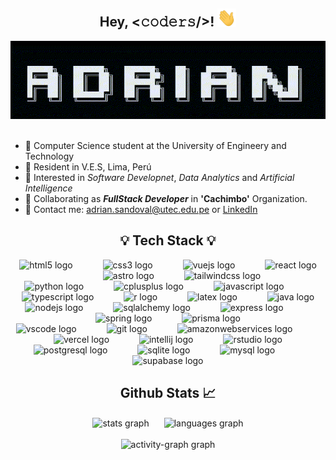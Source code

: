 <h2 align="center"> Hey, <𝚌𝚘𝚍𝚎𝚛𝚜/>! <img src="./public/Hi.gif" width="30px"></h2>

<div align="center">
  <img src="./public/name.gif" alt="name_gif" width="520" height="125"/>
</div><br>

- 🏫 Computer Science student at the University of Engineery and Technology
- 🥔 Resident in V.E.S, Lima, Perú
- 👀 Interested in _Software Developnet_, _Data Analytics_ and _Artificial Intelligence_ 
- 💞️ Collaborating as **_FullStack Developer_** in **'Cachimbo'** Organization.
- 📧 Contact me: adrian.sandoval@utec.edu.pe or [LinkedIn](https://www.linkedin.com/in/adsandovalio/)
<!-- -  Currently working as ... 🌱-->

<h2 align="center"> 💡 Tech Stack 💡 </h2>

<div align="center">
  <img src="https://cdn.simpleicons.org/html5/E34F26" height="30" alt="html5 logo"  />
  <img width="40" />
  <img src="https://cdn.simpleicons.org/css3/1572B6" height="30" alt="css3 logo"  />
  <img width="40" />
  <img src="https://cdn.simpleicons.org/vuedotjs/4FC08D" height="30" alt="vuejs logo"  />
  <img width="40" />
  <img src="https://cdn.jsdelivr.net/gh/devicons/devicon/icons/react/react-original.svg" height="30" alt="react logo"  />
  <img width="40" />
  <img src="https://cdn.simpleicons.org/astro/FF5D01" height="30" alt="astro logo"  />
  <img width="40" />
  <img src="https://cdn.simpleicons.org/tailwindcss/06B6D4" height="30" alt="tailwindcss logo"  />
<!--   <img width="40" />
  <img src="https://cdn.simpleicons.org/nuxtdotjs/00DC82" height="30" alt="nuxtjs logo"  /> -->
</div>

<div align="center">
  <img src="https://cdn.jsdelivr.net/gh/devicons/devicon/icons/python/python-original.svg" height="30" alt="python logo"  />
  <img width="40" />
  <img src="https://cdn.simpleicons.org/c++/00599C" height="30" alt="cplusplus logo"  />
  <img width="40" />
  <img src="https://cdn.jsdelivr.net/gh/devicons/devicon/icons/javascript/javascript-original.svg" height="30" alt="javascript logo"  />
  <img width="40" />
  <img src="https://cdn.jsdelivr.net/gh/devicons/devicon/icons/typescript/typescript-original.svg" height="30" alt="typescript logo"  />
  <img width="40" />
  <img src="https://cdn.jsdelivr.net/gh/devicons/devicon/icons/r/r-original.svg" height="30" alt="r logo"  />
  <img width="40" />
<!--   <img src="https://cdn.jsdelivr.net/gh/devicons/devicon/icons/matlab/matlab-original.svg" height="30" alt="matlab logo"  />
  <img width="40" /> -->
  <img src="https://cdn.simpleicons.org/latex/008080" height="30" alt="latex logo"  />
  <img width="40" />
  <img src="https://cdn.jsdelivr.net/gh/devicons/devicon/icons/java/java-original.svg" height="30" alt="java logo"  />
</div>

<div align="center">
  <img src="https://cdn.simpleicons.org/nodedotjs/339933" height="30" alt="nodejs logo"  />
  <img width="40" />
  <img src="https://cdn.jsdelivr.net/gh/devicons/devicon/icons/sqlalchemy/sqlalchemy-original.svg" height="30" alt="sqlalchemy logo"  />
  <img width="40" />
  <img src="https://skillicons.dev/icons?i=express" height="30" alt="express logo"  />
  <img width="40" />
  <img src="https://cdn.simpleicons.org/spring/6DB33F" height="30" alt="spring logo"  />
  <img width="40" />
  <img src="https://skillicons.dev/icons?i=prisma" height="30" alt="prisma logo"  />
</div>

<div align="center">
  <img src="https://cdn.jsdelivr.net/gh/devicons/devicon/icons/vscode/vscode-original.svg" height="30" alt="vscode logo"  />
  <img width="40" />
  <img src="https://cdn.jsdelivr.net/gh/devicons/devicon/icons/git/git-original.svg" height="30" alt="git logo"  />
<!--   <img width="40" />
  <img src="https://cdn.jsdelivr.net/gh/devicons/devicon/icons/npm/npm-original-wordmark.svg" height="30" alt="npm logo"  /> -->
  <img width="40" />
<!--   <img src="https://cdn.jsdelivr.net/gh/devicons/devicon/icons/jupyter/jupyter-original.svg" height="30" alt="jupyter logo"  />
  <img width="40" /> -->
  <img src="https://skillicons.dev/icons?i=aws" height="30" alt="amazonwebservices logo"  />
  <img width="40" />
  <img src="https://skillicons.dev/icons?i=vercel" height="30" alt="vercel logo"  />
  <img width="40" />
  <img src="https://cdn.jsdelivr.net/gh/devicons/devicon/icons/intellij/intellij-original.svg" height="30" alt="intellij logo"  />
  <img width="40" />
  <img src="https://cdn.jsdelivr.net/gh/devicons/devicon/icons/rstudio/rstudio-original.svg" height="30" alt="rstudio logo"  />
</div>

<div align="center">
  <img src="https://cdn.simpleicons.org/postgresql/4169E1" height="30" alt="postgresql logo"  />
  <img width="40" />
  <img src="https://cdn.jsdelivr.net/gh/devicons/devicon/icons/sqlite/sqlite-original.svg" height="30" alt="sqlite logo"  />
  <img width="40" />
  <img src="https://cdn.jsdelivr.net/gh/devicons/devicon/icons/mysql/mysql-original.svg" height="30" alt="mysql logo"  />
<!--   <img width="40" />
  <img src="https://cdn.simpleicons.org/amazondynamodb/4053D6" height="30" alt="amazondynamodb logo"  /> -->
  <img width="40" />
  <img src="https://cdn.simpleicons.org/supabase/3ECF8E" height="30" alt="supabase logo"  />
</div>

<!-- <br clear="both">

<div align="center">
  <img src="https://cdn.jsdelivr.net/gh/devicons/devicon/icons/numpy/numpy-original.svg" height="30" alt="numpy logo"  />
  <img width="40" />
  <img src="https://cdn.jsdelivr.net/gh/devicons/devicon/icons/pandas/pandas-original.svg" height="30" alt="pandas logo"  />
  <img width="40" />
  <img src="https://cdn.jsdelivr.net/gh/devicons/devicon/icons/tensorflow/tensorflow-original.svg" height="30" alt="tensorflow logo"  />
  <img width="40" />
  <img src="https://cdn.simpleicons.org/opencv/5C3EE8" height="30" alt="opencv logo"  />
  <img width="40" />
  <img src="https://cdn.jsdelivr.net/gh/devicons/devicon/icons/opencv/opencv-original.svg" height="30" alt="opencv logo"  />
</div> -->

<h2 align="center"> Github Stats 📈 </h2>

<div align="center">
  <img align="center" src="https://github-readme-stats.vercel.app/api?username=Sandovl0593&show_icons=true_color=fff&icon_color=79ff97&text_color=9f9f9f&bg_color=151515" style="padding-right: 20px" height="110" alt="stats graph"/>
  <img align="center" src="https://github-readme-stats.vercel.app/api/top-langs/?username=Sandovl0593&layout=compact&&text_color=9f9f9f&bg_color=151515" height="110" alt="languages graph"/>
<!--   <img src="https://github-profile-trophy.vercel.app?username=Sandovl0593&theme=dracula&column=-1&row=1&margin-w=8&margin-h=2&no-bg=false&no-frame=false&order=4" height="150" alt="trophy graph"  /> -->
</div>
<br>
<div align="center">
  <img src="https://github-readme-activity-graph.vercel.app/graph?username=Sandovl0593&radius=16&theme=react&area=true&order=4" height="150" alt="activity-graph graph"  />
</div>
